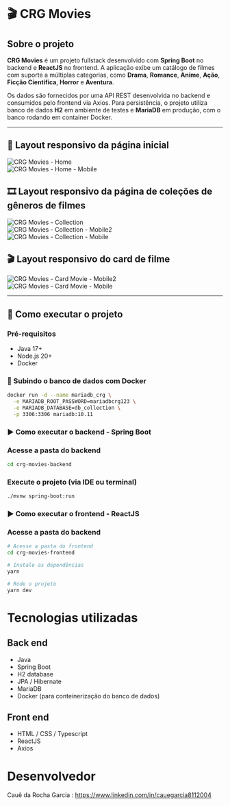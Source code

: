 # 🎬 CRG Movies

## Sobre o projeto

**CRG Movies** é um projeto fullstack desenvolvido com **Spring Boot** no backend e **ReactJS** no frontend. A aplicação exibe um catálogo de filmes com suporte a múltiplas categorias, como **Drama**, **Romance**, **Anime**, **Ação**, **Ficção Científica**, **Horror** e **Aventura**.

Os dados são fornecidos por uma API REST desenvolvida no backend e consumidos pelo frontend via Axios. Para persistência, o projeto utiliza banco de dados **H2** em ambiente de testes e **MariaDB** em produção, com o banco rodando em container Docker.

---

## 📱 Layout responsivo da página inicial
![CRG Movies - Home](https://github.com/cauerg44/pictures/blob/main/images/image.png)  
![CRG Movies - Home - Mobile](https://github.com/cauerg44/pictures/blob/main/images/crg-movies-home-mobile.png)

## 🎞️ Layout responsivo da página de coleções de gêneros de filmes
![CRG Movies - Collection](https://github.com/cauerg44/pictures/blob/main/crg-movies-collection.png)  
![CRG Movies - Collection - Mobile2](https://github.com/cauerg44/pictures/blob/main/crg-movies-collection-mobile-2.png)  
![CRG Movies - Collection - Mobile](https://github.com/cauerg44/pictures/blob/main/crg-movies-collection-mobile.png)

## 🎬 Layout responsivo do card de filme
![CRG Movies - Card Movie - Mobile2](https://github.com/cauerg44/pictures/blob/main/crg-movie-card-movie-mobile-2.png)  
![CRG Movies - Card Movie - Mobile](https://github.com/cauerg44/pictures/blob/main/crg-movies-card-movie-mobile.png)

---

## 🚀 Como executar o projeto

### Pré-requisitos

- Java 17+
- Node.js 20+
- Docker

### 🐳 Subindo o banco de dados com Docker

```bash
docker run -d --name mariadb_crg \
  -e MARIADB_ROOT_PASSWORD=mariadbcrg123 \
  -e MARIADB_DATABASE=db_collection \
  -p 3306:3306 mariadb:10.11
```

### ▶️ Como executar o backend - Spring Boot

### Acesse a pasta do backend
```bash
cd crg-movies-backend
```

### Execute o projeto (via IDE ou terminal)

```bash
./mvnw spring-boot:run
```

### ▶️ Como executar o frontend - ReactJS

### Acesse a pasta do backend
```bash
# Acesse a pasta do frontend
cd crg-movies-frontend

# Instale as dependências
yarn

# Rode o projeto
yarn dev
```

# Tecnologias utilizadas
## Back end
- Java
- Spring Boot
- H2 database
- JPA / Hibernate
- MariaDB
- Docker (para conteinerização do banco de dados)

 ## Front end
- HTML / CSS / Typescript
- ReactJS
- Axios

# Desenvolvedor

Cauê da Rocha Garcia : https://www.linkedin.com/in/cauegarcia8112004
